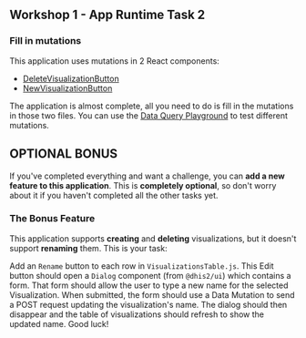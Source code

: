 ## Workshop 1 - App Runtime Task 2

### Fill in mutations

This application uses mutations in 2 React components:
- [DeleteVisualizationButton](./src/components/DeleteVisualizationButton.js)
- [NewVisualizationButton](./src/components/NewVisualizationButton.js)

The application is almost complete, all you need to do is fill in the mutations in those two files.  You can use the [Data Query Playground](https://runtime.dhis2.nu/playground) to test different mutations.

## OPTIONAL BONUS

If you've completed everything and want a challenge, you can **add a new feature to this application**.  This is **completely optional**, so don't worry about it if you haven't completed all the other tasks yet.

### The Bonus Feature

This application supports **creating** and **deleting** visualizations, but it doesn't support **renaming** them.  This is your task:

Add an `Rename` button to each row in `VisualizationsTable.js`.  This Edit button should open a `Dialog` component (from `@dhis2/ui`) which contains a form.  That form should allow the user to type a new name for the selected Visualization.  When submitted, the form should use a Data Mutation to send a POST request updating the visualization's name.  The dialog should then disappear and the table of visualizations should refresh to show the updated name.  Good luck!
